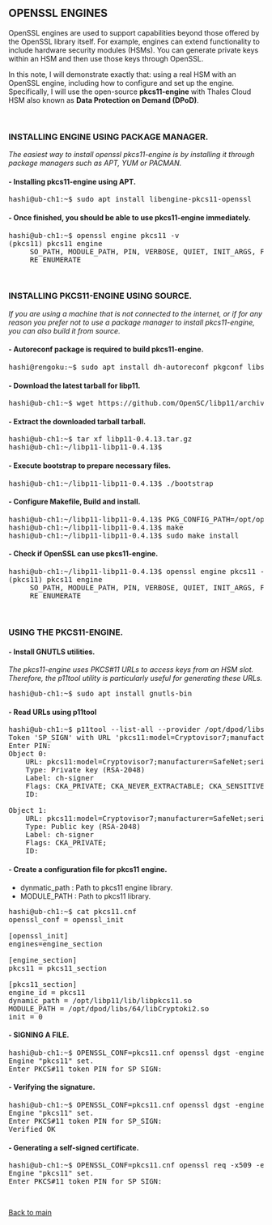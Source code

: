 ## OPENSSL ENGINES

OpenSSL engines are used to support capabilities beyond those offered by the OpenSSL library itself. For example, engines can extend functionality to include hardware security modules (HSMs). You can generate private keys within an HSM and then use those keys through OpenSSL.

In this note, I will demonstrate exactly that: using a real HSM with an OpenSSL engine, including how to configure and set up the engine. Specifically, I will use the open-source **pkcs11-engine** with Thales Cloud HSM also known as **Data Protection on Demand (DPoD)**.

<BR>

### INSTALLING ENGINE USING PACKAGE MANAGER.

*The easiest way to install openssl pkcs11-engine is by installing it through package managers such as APT, YUM or PACMAN.*

#### - Installing pkcs11-engine using APT.
<pre>
hashi@ub-ch1:~$ sudo apt install libengine-pkcs11-openssl
</pre>

#### - Once finished, you should be able to use pkcs11-engine immediately.
<pre>
hashi@ub-ch1:~$ openssl engine pkcs11 -v
(pkcs11) pkcs11 engine
     SO_PATH, MODULE_PATH, PIN, VERBOSE, QUIET, INIT_ARGS, FORCE_LOGIN, 
     RE_ENUMERATE
</pre>

<br>

### INSTALLING PKCS11-ENGINE USING SOURCE.

*If you are using a machine that is not connected to the internet, or if for any reason you prefer not to use a package manager to install pkcs11-engine, you can also build it from source.*

#### - Autoreconf package is required to build pkcs11-engine.
<pre>
hashi@rengoku:~$ sudo apt install dh-autoreconf pkgconf libssl-dev
</pre>

#### - Download the latest tarball for libp11.
<pre>
hashi@ub-ch1:~$ wget https://github.com/OpenSC/libp11/archive/refs/tags/libp11-0.4.13.tar.gz
</pre>

#### - Extract the downloaded tarball tarball.
<pre>
hashi@ub-ch1:~$ tar xf libp11-0.4.13.tar.gz
hashi@ub-ch1:~/libp11-libp11-0.4.13$
</pre>

#### - Execute bootstrap to prepare necessary files.
<pre>
hashi@ub-ch1:~/libp11-libp11-0.4.13$ ./bootstrap 
</pre>

#### - Configure Makefile, Build and install.
<pre>
hashi@ub-ch1:~/libp11-libp11-0.4.13$ PKG_CONFIG_PATH=/opt/openssl/lib64/pkgconfig ./configure --prefix=/opt/libp11
hashi@ub-ch1:~/libp11-libp11-0.4.13$ make
hashi@ub-ch1:~/libp11-libp11-0.4.13$ sudo make install
</pre>

#### - Check if OpenSSL can use pkcs11-engine.
<pre>
hashi@ub-ch1:~/libp11-libp11-0.4.13$ openssl engine pkcs11 -v
(pkcs11) pkcs11 engine
     SO_PATH, MODULE_PATH, PIN, VERBOSE, QUIET, INIT_ARGS, FORCE_LOGIN, 
     RE_ENUMERATE
</pre>

<BR>

### USING THE PKCS11-ENGINE.

#### - Install GNUTLS utilities.
*The pkcs11-engine uses PKCS#11 URLs to access keys from an HSM slot. Therefore, the p11tool utility is particularly useful for generating these URLs.*
<pre>
hashi@ub-ch1:~$ sudo apt install gnutls-bin
</pre>

#### - Read URLs using p11tool
<pre>
hashi@ub-ch1:~$ p11tool --list-all --provider /opt/dpod/libs/64/libCryptoki2.so --login
Token 'SP_SIGN' with URL 'pkcs11:model=Cryptovisor7;manufacturer=SafeNet;serial=1546793797723;token=SP_SIGN' requires user PIN
Enter PIN: 
Object 0:
	URL: pkcs11:model=Cryptovisor7;manufacturer=SafeNet;serial=1546793797723;token=SP_SIGN;object=ch-signer;type=private
	Type: Private key (RSA-2048)
	Label: ch-signer
	Flags: CKA_PRIVATE; CKA_NEVER_EXTRACTABLE; CKA_SENSITIVE; 
	ID: 

Object 1:
	URL: pkcs11:model=Cryptovisor7;manufacturer=SafeNet;serial=1546793797723;token=SP_SIGN;object=ch-signer;type=public
	Type: Public key (RSA-2048)
	Label: ch-signer
	Flags: CKA_PRIVATE; 
	ID: 
</pre>

#### - Create a configuration file for pkcs11 engine.
- dynmatic_path : Path to pkcs11 engine library.
- MODULE_PATH : Path to pkcs11 library.

<pre>
hashi@ub-ch1:~$ cat pkcs11.cnf 
openssl_conf = openssl_init

[openssl_init]
engines=engine_section

[engine_section]
pkcs11 = pkcs11_section

[pkcs11_section]
engine_id = pkcs11
dynamic_path = /opt/libp11/lib/libpkcs11.so
MODULE_PATH = /opt/dpod/libs/64/libCryptoki2.so
init = 0
</pre>

#### - SIGNING A FILE.
<pre>
hashi@ub-ch1:~$ OPENSSL_CONF=pkcs11.cnf openssl dgst -engine pkcs11 -keyform engine -sign "pkcs11:model=Cryptovisor7;manufacturer=SafeNet;serial=1546793797723;token=SP_SIGN;object=ch-signer;type=private" -sha256 -out hello.txt.sig hello.txt
Engine "pkcs11" set.
Enter PKCS#11 token PIN for SP_SIGN:
</pre>


#### - Verifying the signature.
<pre>
hashi@ub-ch1:~$ OPENSSL_CONF=pkcs11.cnf openssl dgst -engine pkcs11 -keyform engine -verify "pkcs11:model=Cryptovisor7;manufacturer=SafeNet;serial=1546793797723;token=SP_SIGN;object=ch-signer;type=public" -sha256 -signature hello.txt.sig hello.txt
Engine "pkcs11" set.
Enter PKCS#11 token PIN for SP_SIGN:
Verified OK
</pre>

#### - Generating a self-signed certificate.
<pre>
hashi@ub-ch1:~$ OPENSSL_CONF=pkcs11.cnf openssl req -x509 -engine pkcs11 -keyform engine -key "pkcs11:model=Cryptovisor7;manufacturer=SafeNet;serial=1546793797723;token=SP_SIGN;object=ch-signer;type=private" -subj '/CN=Test' -days 365 -out test.cer
Engine "pkcs11" set.
Enter PKCS#11 token PIN for SP_SIGN:
</pre>

<br>

[Back to main](README.md)